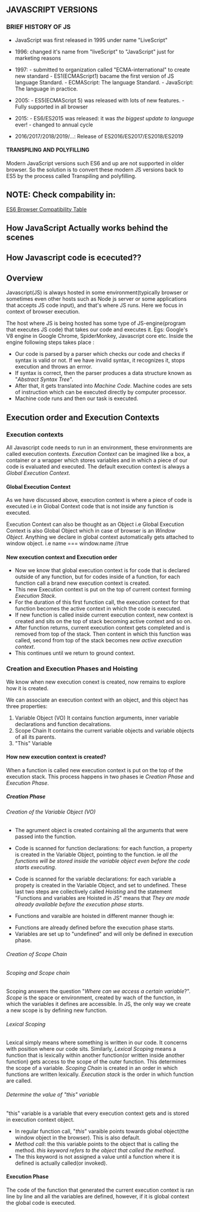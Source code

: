 ## JAVASCRIPT VERSIONS

### BRIEF HISTORY OF JS

- JavaScript was first released in 1995 under name "LiveScript"

- 1996: changed it's name from "liveScript" to "JavaScript" just for marketing reasons

- 1997: - submitted to organization called "ECMA-international" to create new standard - ES1(ECMAScript1) bacame the first version of JS language Standard. - ECMAScript: The language Standard. - JavaScript: The language in practice.

- 2005: - ES5(ECMAScript 5) was released with lots of new features. - Fully supported in all browser

- 2015: - ES6/ES2015 was released: it was _the biggest update to language_ ever! - changed to annual cycle

- 2016/2017/2018/2019/...: Release of ES2016/ES2017/ES2018/ES2019

#### TRANSPILING AND POLYFILLING

Modern JavaScript versions such ES6 and up are not supported in older browser.
So the solution is to convert these modern JS versions back to ES5 by the process called Transpiling and polyfilling.

## NOTE: Check compability in:

[ES6 Browser Compatibility Table](https://kangax.github.io/compat-table/es6/)

## How JavaScript Actually works behind the scenes

## How Javascript code is ececuted??

## Overview

Javascript(JS) is always hosted in some environment(typically browser or sometimes even other hosts such as Node js server or some applications that accepts JS code input), and that's where JS runs. Here we focus in context of browser execution.

The host where JS is being hosted has some type of JS-engine(program that executes JS code) that takes our code and executes it. Egs: Google's V8 engine in Google Chrome, SpiderMonkey, Javascript core etc. Inside the engine following steps takes place :

- Our code is parsed by a parser which checks our code and checks if syntax is valid or not. If we have invalid syntax, it recognizes it, stops execution and throws an errror.
- If syntax is correct, then the parser produces a data structure known as "_Abstract Syntax Tree_".
- After that, it gets translated into _Machine Code_. Machine codes are sets of instruction which can be executed directly by computer processor.
- Machine code runs and then our task is executed.

## Execution order and Execution Contexts

### Execution contexts

All Javascript code needs to run in an environment, these environments are called execution contexts. _Execution Context_ can be imagined like a box, a container or a wrapper which stores variables and in which a piece of our code is evaluated and executed. The default execution context is always a _Global Execution Context_.

#### Global Execution Context

As we have discussed above, execution context is where a piece of code is executed i.e in Global Context code that is not inside any function is executed.

Execution Context can also be thought as an Object i.e Global Execution Context is also Global Object which in case of browser is an _Window Object_. Anything we declare in global context automatically gets attached to window object.
i.e name === window.name //true

#### New execution context and Execution order

- Now we know that global execution context is for code that is declared outside of any function, but for codes inside of a function, for each function call a brand new execution context is created.
- This new Execution context is put on the top of current context forming _Execution Stack_.
- For the duration of this first function call, the execution context for that function becomes the active context in which the code is executed.
- If new function is called inside current execution context, new context is created and sits on the top of stack becoming active context and so on.
- After function returns, current execution context gets completed and is removed from top of the stack. Then content in which this function was called, second from top of the stack becomes new _active execution context_.
- This continues until we return to ground context.

### Creation and Execution Phases and Hoisting

We know when new execution conext is created, now remains to explore how it is created.

We can associate an execution context with an object, and this object has three properties:

1. Variable Object (VO)
   It contains function arguments, inner variable declarations and function decalrations.
2. Scope Chain
   It contains the current variable objects and variable objects of all its parents.
3. "This" Variable

#### How new execution context is created?

When a function is called new execution context is put on the top of the execution stack. This process happens in two phases ie _Creation Phase_ and _Execution Phase_.

##### Creation Phase

###### Creation of the Variable Object (VO)

- The agrument object is created containing all the arguments that were passed into the function.

- Code is scanned for function declarations: for each function, a property is created in the Variable Object, pointing to the function. ie _all the functions will be stored inside the variable object even before the code starts executing_.

- Code is scanned for the variable declarations: for each variable a propety is created in the Variable Object, and set to undefined. These last two steps are collectively called _Hoisting_ and the statement "Functions and variables are Hoisted in JS" means that _They are made already available before the execution phase starts_.

- Functions and varaible are hoisted in different manner though ie:

* Functions are already defined before the execution phase starts.
* Variables are set up to "undefined" and will only be defined in execution phase.

###### Creation of Scope Chain

###### Scoping and Scope chain

Scoping answers the question "_Where can we access a certain variable_?". _Scope_ is the space or environment, created by wach of the function, in which the variables it defines are accessible. In JS, the only way we create a new scope is by defining new function.

###### Lexical Scoping

Lexical simply means where something is written in our code. It concerns with position where our code sits. Similarly, _Lexical Scoping_ means a function that is lexically within another function(or written inside another function) gets access to the scope of the outer function. This determines the scope of a variable.
_Scoping Chain_ is created in an order in which functions are written lexically.
_Execution stack_ is the order in which function are called.

###### Determine the value of "this" variable

"this" variable is a variable that every execution context gets and is stored in execution context object.

- In regular function call, "_this_" varaible points towards global object(the window object in the browser). This is also default.
- _Method call_: the this variable points to the object that is calling the method.
  _this keyword refers to the object that called the method_.
- The this keyword is not assigned a value until a function where it is defined is actually called(or invoked).

#### Execution Phase

The code of the function that generated the current execution context is ran line by line and all the variables are defined, however, if it is global context the global code is executed.
